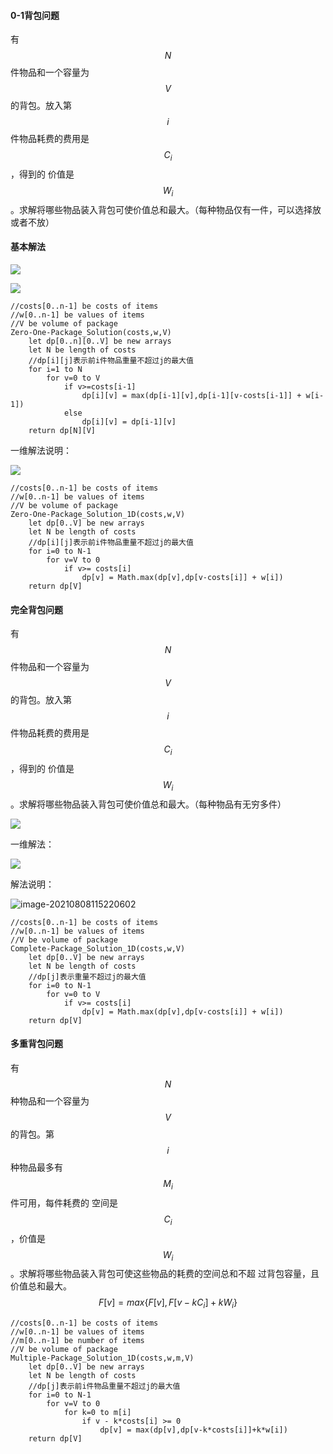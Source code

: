#### 0-1背包问题

有 $$N$$ 件物品和一个容量为 $$V$$ 的背包。放入第 $$i$$ 件物品耗费的费用是 $$C_i$$，得到的
价值是 $$W_i$$。求解将哪些物品装入背包可使价值总和最大。（每种物品仅有一件，可以选择放或者不放）  

#### 基本解法

![](https://i.loli.net/2021/08/08/Qu4N5I3UnmXrTKC.png)

![](https://i.loli.net/2021/08/06/wQ6mfsOWNi1bZYv.png)

```pseudocode
//costs[0..n-1] be costs of items
//w[0..n-1] be values of items
//V be volume of package
Zero-One-Package_Solution(costs,w,V)
    let dp[0..n][0..V] be new arrays
    let N be length of costs
    //dp[i][j]表示前i件物品重量不超过j的最大值
    for i=1 to N
        for v=0 to V
            if v>=costs[i-1]
                dp[i][v] = max(dp[i-1][v],dp[i-1][v-costs[i-1]] + w[i-1])
            else
                dp[i][v] = dp[i-1][v]
    return dp[N][V]
```

一维解法说明：

![](https://i.loli.net/2021/08/08/wYTe8N3JlmAQpk5.png)

```pseudocode
//costs[0..n-1] be costs of items
//w[0..n-1] be values of items
//V be volume of package
Zero-One-Package_Solution_1D(costs,w,V)
    let dp[0..V] be new arrays
    let N be length of costs
    //dp[i][j]表示前i件物品重量不超过j的最大值
    for i=0 to N-1
        for v=V to 0
            if v>= costs[i]
                dp[v] = Math.max(dp[v],dp[v-costs[i]] + w[i])
    return dp[V]
```



#### 完全背包问题

有 $$N$$ 件物品和一个容量为 $$V$$ 的背包。放入第 $$i$$ 件物品耗费的费用是 $$C_i$$，得到的
价值是 $$W_i$$。求解将哪些物品装入背包可使价值总和最大。（每种物品有无穷多件）

![](https://i.loli.net/2021/08/07/g4Ml6TOWxuZiKGJ.png)  

一维解法：

![](https://i.loli.net/2021/08/08/e1PSXtwUR5QpWYF.png)

解法说明：

![image-20210808115220602](C:\Users\yangliu\AppData\Roaming\Typora\typora-user-images\image-20210808115220602.png)



```pseudocode
//costs[0..n-1] be costs of items
//w[0..n-1] be values of items
//V be volume of package
Complete-Package_Solution_1D(costs,w,V)
    let dp[0..V] be new arrays
    let N be length of costs
    //dp[j]表示重量不超过j的最大值
    for i=0 to N-1
        for v=0 to V
            if v>= costs[i]
                dp[v] = Math.max(dp[v],dp[v-costs[i]] + w[i])
    return dp[V]
```



#### 多重背包问题

有 $$N$$ 种物品和一个容量为 $$V$$ 的背包。第 $$i$$ 种物品最多有 $$M_i$$ 件可用，每件耗费的
空间是 $$C_i$$，价值是 $$W_i$$。求解将哪些物品装入背包可使这些物品的耗费的空间总和不超
过背包容量，且价值总和最大。  
$$
F[v] = max\{F[v],F[v-kC_i] + kW_i\}
$$

```pseudocode
//costs[0..n-1] be costs of items
//w[0..n-1] be values of items
//m[0..n-1] be number of items
//V be volume of package
Multiple-Package_Solution_1D(costs,w,m,V)
    let dp[0..V] be new arrays
    let N be length of costs
    //dp[j]表示前i件物品重量不超过j的最大值
    for i=0 to N-1
        for v=V to 0
            for k=0 to m[i]
                if v - k*costs[i] >= 0
                    dp[v] = max(dp[v],dp[v-k*costs[i]]+k*w[i])
    return dp[V]
```




